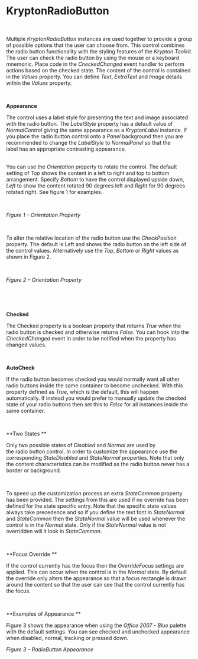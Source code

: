 # KryptonRadioButton

 

Multiple *KryptonRadioButton* instances are used together to provide a group of
possible options that the user can choose from. This control combines the
radio button functionality with the styling features of the *Krypton Toolkit*.
The user can check the radio button by using the mouse or a keyboard mnemonic.
Place code in the *CheckedChanged* event handler to perform actions based on the
checked state. The content of the control is contained in the *Values* property.
You can define *Text*, *ExtraText* and *Image* details within the *Values*
property.

 

**Appearance** 

The control uses a label style for presenting the text and image associated with
the radio button. The *LabelStyle* property has a default value of
*NormalControl* giving the same appearance as a *KryptonLabel* instance. If you
place the radio button control onto a *Panel* background then you are
recommended to change the *LabelStyle* to *NormalPanel* so that the label has an
appropriate contrasting appearance.  
 

You can use the *Orientation* property to rotate the control. The default
setting of *Top* shows the content in a left to right and top to bottom
arrangement. Specify *Bottom* to have the control displayed upside down, *Left*
to show the content rotated 90 degrees left and *Right* for 90 degrees rotated
right. See figure 1 for examples.

 

*Figure 1 – Orientation Property*

 

To alter the relative location of the radio button use the *CheckPosition*
property. The default is Left and shows the radio button on the left side of the
control values. Alternatively use the *Top*, *Bottom* or *Right* values as shown
in Figure 2.

 

*Figure 2 – Orientation Property*

 

 

**Checked**

The Checked property is a boolean property that returns *True* when the radio
button is checked and otherwise returns *False*. You can hook into the
*CheckedChanged* event in order to be notified when the property has changed
values.

 

**AutoCheck**

If the radio button becomes checked you would normally want all other radio
buttons inside the same container to become unchecked. With this property
defined as *True*, which is the default, this will happen automatically. If
instead you would prefer to manually update the checked state of your radio
buttons then set this to *False* for all instances inside the same container.

 

**Two States **

Only two possible states of *Disabled* and *Normal* are used by
the radio button control. In order to customize the appearance use the
corresponding *StateDisabled* and *StateNormal* properties. Note that only the
content characteristics can be modified as the radio button never has a border
or background.

 

To speed up the customization process an extra *StateCommon* property has been
provided. The settings from this are used if no override has been defined for
the state specific entry. Note that the specific state values always take
precedence and so if you define the text font in *StateNormal* and *StateCommon*
then the *StateNormal* value will be used whenever the control is in the
*Normal* state. Only if the *StateNormal* value is not overridden will it look
in *StateCommon*.

 

**Focus Override **

If the control currently has the focus then the *OverrideFocus* settings are
applied. This can occur when the control is in the *Normal* state. By default
the override only alters the appearance so that a focus rectangle is drawn
around the content so that the user can see that the control currently has the
focus.

 

**Examples of Appearance **

Figure 3 shows the appearance when using the *Office 2007 - Blue* palette with
the default settings. You can see checked and unchecked appearance when
disabled, normal, tracking or pressed down.

*Figure 3 – RadioButton Appearance*
